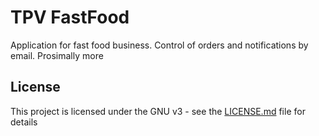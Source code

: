 # TPV FastFood


Application for fast food business. Control of orders and notifications by email. Prosimally more

## License

This project is licensed under the GNU v3 - see the [LICENSE.md](LICENSE.md) file for details

